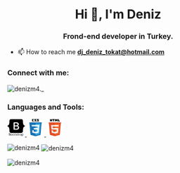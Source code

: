 <h1 align="center">Hi 👋, I'm Deniz</h1>
<h3 align="center">Frond-end developer in Turkey.</h3>

- 📫 How to reach me **dj_deniz_tokat@hotmail.com**

<h3 align="left">Connect with me:</h3>
<p align="left">
<a target="blank href="https://instagram.com/denizm4._""><img align="center" src="https://raw.githubusercontent.com/rahuldkjain/github-profile-readme-generator/master/src/images/icons/Social/instagram.svg" alt="denizm4._" height="30" width="40" /></a>
</p>

<h3 align="left">Languages and Tools:</h3>
<p align="left"> <a href="https://getbootstrap.com" target="_blank" rel="noreferrer"> <img src="https://raw.githubusercontent.com/devicons/devicon/master/icons/bootstrap/bootstrap-plain-wordmark.svg" alt="bootstrap" width="40" height="40"/> </a> <a href="https://www.w3schools.com/css/" target="_blank" rel="noreferrer"> <img src="https://raw.githubusercontent.com/devicons/devicon/master/icons/css3/css3-original-wordmark.svg" alt="css3" width="40" height="40"/> </a> <a href="https://www.w3.org/html/" target="_blank" rel="noreferrer"> <img src="https://raw.githubusercontent.com/devicons/devicon/master/icons/html5/html5-original-wordmark.svg" alt="html5" width="40" height="40"/> </a> </p>

<p><img align="left" src="https://github-readme-stats.vercel.app/api/top-langs?username=denizm4&show_icons=true&locale=en&layout=compact" alt="denizm4" /></p>

<p>&nbsp;<img align="center" src="https://github-readme-stats.vercel.app/api?username=denizm4&show_icons=true&locale=en" alt="denizm4" /></p>

<p><img align="center" src="https://github-readme-streak-stats.herokuapp.com/?user=denizm4&" alt="denizm4" /></p>
